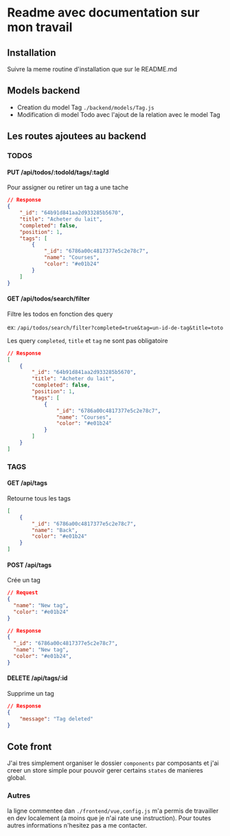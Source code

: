# Readme avec documentation sur mon travail

## Installation

Suivre la meme routine d'installation que sur le README.md

## Models backend

-   Creation du model Tag `./backend/models/Tag.js`
-   Modification di model Todo avec l'ajout de la relation avec le model Tag

## Les routes ajoutees au backend

### TODOS

#### PUT /api/todos/:todoId/tags/:tagId

Pour assigner ou retirer un tag a une tache

```json
// Response
{
    "_id": "64b91d841aa2d933285b5670",
    "title": "Acheter du lait",
    "completed": false,
    "position": 1,
    "tags": [
        {
            "_id": "6786a00c4817377e5c2e78c7",
            "name": "Courses",
            "color": "#e01b24"
        }
    ]
}
```

#### GET /api/todos/search/filter

Filtre les todos en fonction des query

ex: `/api/todos/search/filter?completed=true&tag=un-id-de-tag&title=toto`

Les query `completed`, `title` et `tag` ne sont pas obligatoire

```json
// Response
[
    {
        "_id": "64b91d841aa2d933285b5670",
        "title": "Acheter du lait",
        "completed": false,
        "position": 1,
        "tags": [
            {
                "_id": "6786a00c4817377e5c2e78c7",
                "name": "Courses",
                "color": "#e01b24"
            }
        ]
    }
]
```

### TAGS

#### GET /api/tags

Retourne tous les tags

```json
[
    {
        "_id": "6786a00c4817377e5c2e78c7",
        "name": "Back",
        "color": "#e01b24"
    }
]
```

#### POST /api/tags

Crée un tag

```json
// Request
{
  "name": "New tag",
  "color": "#e01b24"
}

// Response
{
  "_id": "6786a00c4817377e5c2e78c7",
  "name": "New tag",
  "color": "#e01b24",
}
```

#### DELETE /api/tags/:id

Supprime un tag

```json
// Response
{
    "message": "Tag deleted"
}
```

## Cote front

J'ai tres simplement organiser le dossier `components` par composants et j'ai creer un store simple pour pouvoir
gerer certains `states` de manieres global.

### Autres

la ligne commentee dan `./frontend/vue,config.js` m'a permis de travailler en dev localement (a moins que je n'ai rate une instruction).
Pour toutes autres informations n'hesitez pas a me contacter.
